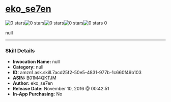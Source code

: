 # [eko_se7en](http://alexa.amazon.com/#skills/amzn1.ask.skill.7acd25f2-50e5-4831-977b-1c660f49b103)
![0 stars](../../images/ic_star_border_black_18dp_1x.png)![0 stars](../../images/ic_star_border_black_18dp_1x.png)![0 stars](../../images/ic_star_border_black_18dp_1x.png)![0 stars](../../images/ic_star_border_black_18dp_1x.png)![0 stars](../../images/ic_star_border_black_18dp_1x.png) 0

null

***

### Skill Details

* **Invocation Name:** null
* **Category:** null
* **ID:** amzn1.ask.skill.7acd25f2-50e5-4831-977b-1c660f49b103
* **ASIN:** B01M4QKTJM
* **Author:** eko_se7en
* **Release Date:** November 10, 2016 @ 00:42:51
* **In-App Purchasing:** No
